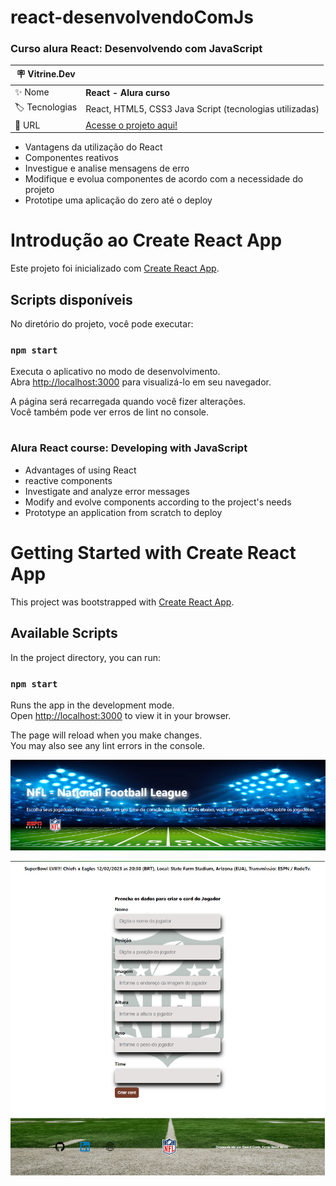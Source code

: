 # react-desenvolvendoComJs
### Curso alura React: Desenvolvendo com JavaScript

| :placard: Vitrine.Dev |     |
| -------------  | --- |
| :sparkles: Nome        | **React - Alura curso**
| :label: Tecnologias | React, HTML5, CSS3 Java Script (tecnologias utilizadas)
| :rocket: URL         | <a href="https://react-desenvolvendo-com-js-b144.vercel.app/" target="blank">Acesse o projeto aqui!</a>


- Vantagens da utilização do React
- Componentes reativos
- Investigue e analise mensagens de erro
- Modifique e evolua componentes de acordo com a necessidade do projeto
- Prototipe uma aplicação do zero até o deploy


# Introdução ao Create React App

Este projeto foi inicializado com [Create React App](https://github.com/facebook/create-react-app).

## Scripts disponíveis

No diretório do projeto, você pode executar:

### `npm start`

Executa o aplicativo no modo de desenvolvimento.\
Abra [http://localhost:3000](http://localhost:3000) para visualizá-lo em seu navegador.

A página será recarregada quando você fizer alterações.\
Você também pode ver erros de lint no console.

#
#
### Alura React course: Developing with JavaScript

- Advantages of using React
- reactive components
- Investigate and analyze error messages
- Modify and evolve components according to the project's needs
- Prototype an application from scratch to deploy

# Getting Started with Create React App

This project was bootstrapped with [Create React App](https://github.com/facebook/create-react-app).

## Available Scripts

In the project directory, you can run:

### `npm start`

Runs the app in the development mode.\
Open [http://localhost:3000](http://localhost:3000) to view it in your browser.

The page will reload when you make changes.\
You may also see any lint errors in the console.


<a href='https://react-desenvolvendo-com-js-b144.vercel.app/' target="blank"><img src="https://github.com/danielcosta010/react-desenvolvendoComJs/blob/main/organo/public/img/banerprojeto.png#vitrinedev" alt="Foto do banner do site" style="width: 600px"></a>

<a href='https://react-desenvolvendo-com-js-b144.vercel.app/' target="blank"><img src="https://github.com/danielcosta010/react-desenvolvendoComJs/blob/main/organo/public/img/capaprojeto.png#vitrinedev" alt="Foto da capa do site" style="width: 600px"></a>
